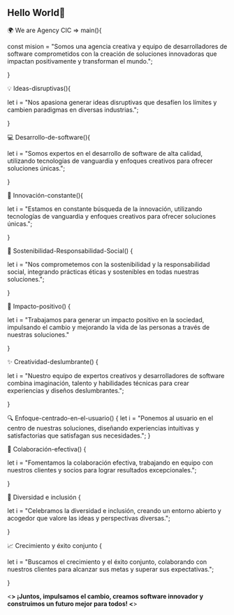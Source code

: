 ## Hello World👋

🌍 We are Agency CIC => main(){

const mision = "Somos una agencia creativa y equipo de desarrolladores de software comprometidos con la creación de soluciones innovadoras que impactan positivamente y transforman el mundo.";

}


💡 Ideas-disruptivas(){

  let i = "Nos apasiona generar ideas disruptivas que desafíen los límites y cambien paradigmas en diversas industrias.";

}


💻 Desarrollo-de-software(){

  let i = "Somos expertos en el desarrollo de software de alta calidad, utilizando tecnologías de vanguardia y enfoques creativos para ofrecer soluciones únicas.";

}


🚀 Innovación-constante(){

  let i = "Estamos en constante búsqueda de la innovación, utilizando tecnologías de vanguardia y enfoques creativos para ofrecer soluciones únicas.";

}


🌱 Sostenibilidad-Responsabilidad-Social() {

  let i = "Nos comprometemos con la sostenibilidad y la responsabilidad social, integrando prácticas éticas y sostenibles en todas nuestras soluciones.";

}


💪 Impacto-positivo() {

  let i = "Trabajamos para generar un impacto positivo en la sociedad, impulsando el cambio y mejorando la vida de las personas a través de nuestras soluciones."

}


✨ Creatividad-deslumbrante() {

  let i = "Nuestro equipo de expertos creativos y desarrolladores de software combina imaginación, talento y habilidades técnicas para crear experiencias y diseños deslumbrantes.";

}

🔍 Enfoque-centrado-en-el-usuario() {
  let i = "Ponemos al usuario en el centro de nuestras soluciones, diseñando experiencias intuitivas y satisfactorias que satisfagan sus necesidades.";
}


🤝 Colaboración-efectiva() {

  let i = "Fomentamos la colaboración efectiva, trabajando en equipo con nuestros clientes y socios para lograr resultados excepcionales.";

}


🌈 Diversidad e inclusión {

  let i = "Celebramos la diversidad e inclusión, creando un entorno abierto y acogedor que valore las ideas y perspectivas diversas.";

}

📈 Crecimiento y éxito conjunto {

  let i = "Buscamos el crecimiento y el éxito conjunto, colaborando con nuestros clientes para alcanzar sus metas y superar sus expectativas.";

}

<<strong>> ¡Juntos, impulsamos el cambio, creamos software innovador y construimos un futuro mejor para todos! <</strong>>
